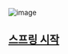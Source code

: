 ![image](https://github.com/user-attachments/assets/c2115f4c-7748-4b22-a769-4cf8e3a1efba)
## [스프링 시작](start.spring.io)
